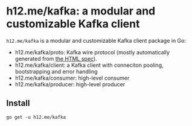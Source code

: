 h12.me/kafka: a modular and customizable Kafka client
=====================================================

`h12.me/kafka` is a modular and customizable Kafka client package in Go:

* h12.me/kafka/proto: Kafka wire protocol (mostly automatically generated from
  [the HTML spec](https://cwiki.apache.org/confluence/display/KAFKA/A+Guide+To+The+Kafka+Protocol)).
* h12.me/kafka/client: a Kafka client with conneciton pooling, bootstrapping and
  error handling
* h12.me/kafka/consumer: high-level consumer
* h12.me/kafka/producer: high-level producer

Install
-------

```
go get -u h12.me/kafka
```
